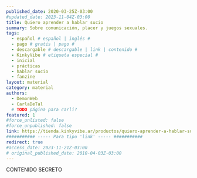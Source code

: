 ```yaml
---
published_date: 2020-03-25Z-03:00
#updated_date: 2023-11-04Z-03:00
title: Quiero aprender a hablar sucio
summary: Sobre comunicación, placer y juegos sexuales.
tags:
  - español # español | inglés #
  - pago # gratis | pago #
  - descargable # descargable | link | contenido #
  - KinkyVibe # etiqueta especial #
  - inicial
  - prácticas
  - hablar sucio
  - fanzine
layout: material
category: material
authors:
  - DemonWeb
  - CarlaDeTal
  # TODO página para carli?
featured: 1
#force_unlisted: false
#force_unpublished: false
link: https://tienda.kinkyvibe.ar/productos/quiero-aprender-a-hablar-sucio-version-digital/
########### ----- Para tipo 'link' ----- ###########
redirect: true
#access_date: 2023-11-21Z-03:00
# original_published_date: 2010-04-03Z-03:00
---
```


CONTENIDO SECRETO
